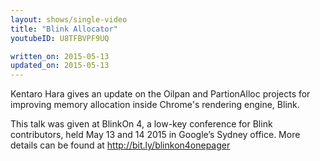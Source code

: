 ```yaml
---
layout: shows/single-video
title: "Blink Allocator"
youtubeID: U8TFBVPF9UQ

written_on: 2015-05-13
updated_on: 2015-05-13
---
```

Kentaro Hara gives an update on the Oilpan and PartionAlloc projects for improving memory allocation inside Chrome's rendering engine, Blink.

This talk was given at BlinkOn 4, a low-key conference for Blink contributors, held May 13 and 14 2015 in Google’s Sydney office. More details can be found at http://bit.ly/blinkon4onepager